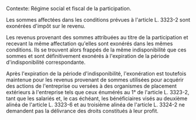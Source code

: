 Contexte: Régime social et fiscal de la participation.

Les sommes affectées dans les conditions prévues à l'article L. 3323-2 sont exonérées d'impôt sur le revenu.

Les revenus provenant des sommes attribuées au titre de la participation et recevant la même affectation qu'elles sont exonérés dans les mêmes conditions. Ils se trouvent alors frappés de la même indisponibilité que ces sommes et sont définitivement exonérés à l'expiration de la période d'indisponibilité correspondante.

Après l'expiration de la période d'indisponibilité, l'exonération est toutefois maintenue pour les revenus provenant de sommes utilisées pour acquérir des actions de l'entreprise ou versées à des organismes de placement extérieurs à l'entreprise tels que ceux énumérés au 1° de l'article L. 3323-2, tant que les salariés et, le cas échéant, les bénéficiaires visés au deuxième alinéa de l'article L. 3323-6 et au troisième alinéa de l'article L. 3324-2 ne demandent pas la délivrance des droits constitués à leur profit.